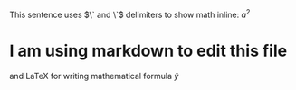 This sentence uses $\` and \`$ delimiters to show math inline: $`a^2`$
# I am using markdown to edit this file
and LaTeX for writing mathematical formula $\hat{y}$
